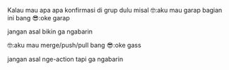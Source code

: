 Kalau mau apa apa konfirmasi di grup dulu
misal
🤓:aku mau garap bagian ini bang
😎:oke garap

jangan asal bikin ga ngabarin

🤓:aku mau merge/push/pull bang
😎:oke gass

jangan asal nge-action tapi ga ngabarin